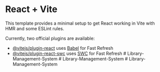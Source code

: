 # React + Vite

This template provides a minimal setup to get React working in Vite with HMR and some ESLint rules.

Currently, two official plugins are available:

- [@vitejs/plugin-react](https://github.com/vitejs/vite-plugin-react/blob/main/packages/plugin-react/README.md) uses [Babel](https://babeljs.io/) for Fast Refresh
- [@vitejs/plugin-react-swc](https://github.com/vitejs/vite-plugin-react-swc) uses [SWC](https://swc.rs/) for Fast Refresh
#   L i b r a r y - M a n a g e m e n t - S y s t e m  
 #   L i b r a r y - M a n a g e m e n t - S y s t e m  
 #   L i b r a r y - M a n a g e m e n t - S y s t e m  
 